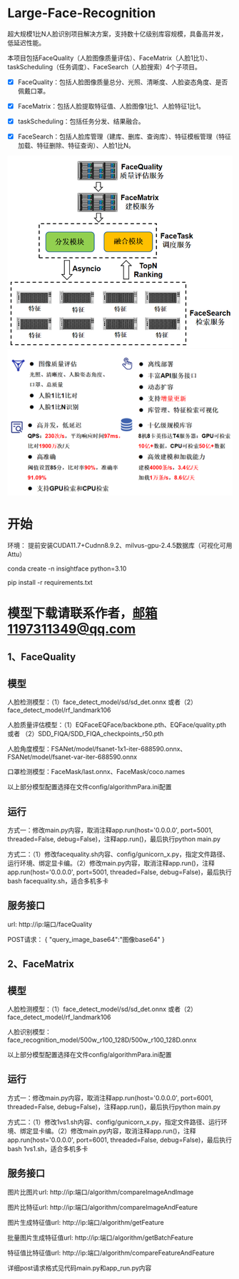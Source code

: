 # Large-Face-Recognition

超大规模1比N人脸识别项目解决方案，支持数十亿级别库容规模，具备高并发，低延迟性能。

本项目包括FaceQuality（人脸图像质量评估）、FaceMatrix（人脸1比1）、taskScheduling（任务调度）、FaceSearch（人脸搜索）4个子项目。

- [x] FaceQuality：包括人脸图像质量总分、光照、清晰度、人脸姿态角度、是否佩戴口罩。

- [x] FaceMatrix：包括人脸提取特征值、人脸图像1比1、人脸特征1比1。

- [x] taskScheduling：包括任务分发、结果融合。

- [x] FaceSearch：包括人脸库管理（建库、删库、查询库）、特征模板管理（特征加载、特征删除、特征查询）、人脸1比N。

<div align="left">
  <img src="https://github.com/wangjiaxing-00/Large-Face-Recognition/blob/main/images/1.png" width="640"/>
  <img src="https://github.com/wangjiaxing-00/Large-Face-Recognition/blob/main/images/2.png" width="640"/>
</div>


# 开始

环境： 提前安装CUDA11.7+Cudnn8.9.2、milvus-gpu-2.4.5数据库（可视化可用Attu）

conda create -n insightface python=3.10

pip install -r requirements.txt

# 模型下载请联系作者，邮箱1197311349@qq.com

## 1、FaceQuality

## 模型

人脸检测模型：（1）face_detect_model/sd/sd_det.onnx  或者（2）face_detect_model/rf_landmark106

人脸质量评估模型：（1）EQFaceEQFace/backbone.pth、EQFace/quality.pth   或者  （2）SDD_FIQA/SDD_FIQA_checkpoints_r50.pth

人脸角度模型：FSANet/model/fsanet-1x1-iter-688590.onnx、FSANet/model/fsanet-var-iter-688590.onnx

口罩检测模型：FaceMask/last.onnx、FaceMask/coco.names

以上部分模型配置选择在文件config/algorithmPara.ini配置

## 运行

方式一：修改main.py内容，取消注释app.run(host='0.0.0.0', port=5001, threaded=False, debug=False)，注释app.run()，最后执行python main.py

方式二：（1）修改facequality.sh内容、config/gunicorn_x.py，指定文件路径、运行环境、绑定显卡编。（2）修改main.py内容，取消注释app.run()，注释app.run(host='0.0.0.0', port=5001, threaded=False, debug=False)，最后执行bash facequality.sh，适合多机多卡

## 服务接口
url: http://ip:端口/faceQuality

POST请求：
{
    "query_image_base64":"图像base64"
}

## 2、FaceMatrix

## 模型

人脸检测模型：（1）face_detect_model/sd/sd_det.onnx  或者（2）face_detect_model/rf_landmark106

人脸识别模型：face_recognition_model/500w_r100_128D/500w_r100_128D.onnx

以上部分模型配置选择在文件config/algorithmPara.ini配置

## 运行

方式一：修改main.py内容，取消注释app.run(host='0.0.0.0', port=6001, threaded=False, debug=False)，注释app.run()，最后执行python main.py

方式二：（1）修改1vs1.sh内容、config/gunicorn_x.py，指定文件路径、运行环境、绑定显卡编。（2）修改main.py内容，取消注释app.run()，注释app.run(host='0.0.0.0', port=6001, threaded=False, debug=False)，最后执行bash 1vs1.sh，适合多机多卡

## 服务接口

图片比图片url: http://ip:端口/algorithm/compareImageAndImage

图片比特征url: http://ip:端口/algorithm/compareImageAndFeature

图片生成特征值url: http://ip:端口/algorithm/getFeature

批量图片生成特征值url: http://ip:端口/algorithm/getBatchFeature

特征值比特征值url: http://ip:端口/algorithm/compareFeatureAndFeature

详细post请求格式见代码main.py和app_run.py内容
